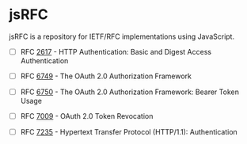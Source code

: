 # jsRFC
jsRFC is a repository for IETF/RFC implementations using JavaScript.

- [ ] RFC [2617](http://tools.ietf.org/html/rfc2617) - HTTP Authentication: Basic and Digest Access Authentication
- [ ] RFC [6749](http://tools.ietf.org/html/rfc6749) - The OAuth 2.0 Authorization Framework
- [ ] RFC [6750](http://tools.ietf.org/html/rfc6750) - The OAuth 2.0 Authorization Framework: Bearer Token Usage
- [ ] RFC [7009](http://tools.ietf.org/html/rfc7009) - OAuth 2.0 Token Revocation
- [ ] RFC [7235](http://tools.ietf.org/html/rfc7235) - Hypertext Transfer Protocol (HTTP/1.1): Authentication

